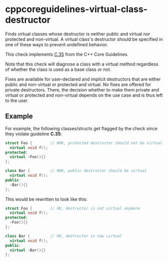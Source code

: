 # cppcoreguidelines-virtual-class-destructor

Finds virtual classes whose destructor is neither public and virtual nor
protected and non-virtual. A virtual class\'s destructor should be
specified in one of these ways to prevent undefined behavior.

This check implements
[C.35](http://isocpp.github.io/CppCoreGuidelines/CppCoreGuidelines#Rc-dtor-virtual)
from the C++ Core Guidelines.

Note that this check will diagnose a class with a virtual method
regardless of whether the class is used as a base class or not.

Fixes are available for user-declared and implicit destructors that are
either public and non-virtual or protected and virtual. No fixes are
offered for private destructors. There, the decision whether to make
them private and virtual or protected and non-virtual depends on the use
case and is thus left to the user.

## Example

For example, the following classes/structs get flagged by the check
since they violate guideline **C.35**:

```c++
struct Foo {        // NOK, protected destructor should not be virtual
  virtual void f();
protected:
  virtual ~Foo(){}
};

class Bar {         // NOK, public destructor should be virtual
  virtual void f();
public:
  ~Bar(){}
};
```

This would be rewritten to look like this:

```c++
struct Foo {        // OK, destructor is not virtual anymore
  virtual void f();
protected:
  ~Foo(){}
};

class Bar {         // OK, destructor is now virtual
  virtual void f();
public:
  virtual ~Bar(){}
};
```
